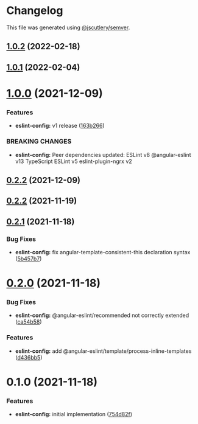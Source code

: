 # Changelog

This file was generated using [@jscutlery/semver](https://github.com/jscutlery/semver).

## [1.0.2](https://github.com/robinpellegrims/pellegrims/compare/eslint-config-1.0.1...eslint-config-1.0.2) (2022-02-18)

## [1.0.1](https://github.com/robinpellegrims/pellegrims/compare/eslint-config-1.0.0...eslint-config-1.0.1) (2022-02-04)

# [1.0.0](https://github.com/robinpellegrims/pellegrims/compare/eslint-config-0.2.2...eslint-config-1.0.0) (2021-12-09)

### Features

- **eslint-config:** v1 release ([163b266](https://github.com/robinpellegrims/pellegrims/commit/163b266d771344a3607270735f229b6b98773ec8))

### BREAKING CHANGES

- **eslint-config:** Peer dependencies updated:
  ESLint v8
  @angular-eslint v13
  TypeScript ESLint v5
  eslint-plugin-ngrx v2

## [0.2.2](https://github.com/robinpellegrims/pellegrims/compare/eslint-config-0.2.1...eslint-config-0.2.2) (2021-12-09)

## [0.2.2](https://github.com/robinpellegrims/pellegrims/compare/eslint-config-0.2.1...eslint-config-0.2.2) (2021-11-19)

## [0.2.1](https://github.com/robinpellegrims/pellegrims/compare/eslint-config-0.2.0...eslint-config-0.2.1) (2021-11-18)

### Bug Fixes

- **eslint-config:** fix angular-template-consistent-this declaration syntax ([5b457b7](https://github.com/robinpellegrims/pellegrims/commit/5b457b718d507d76ec6249ccd70bc84e0a2889e7))

# [0.2.0](https://github.com/robinpellegrims/pellegrims/compare/eslint-config-0.1.0...eslint-config-0.2.0) (2021-11-18)

### Bug Fixes

- **eslint-config:** @angular-eslint/recommended not correctly extended ([ca54b58](https://github.com/robinpellegrims/pellegrims/commit/ca54b583d1934d8268a937843faad585f63eb9eb))

### Features

- **eslint-config:** add @angular-eslint/template/process-inline-templates ([d436bb5](https://github.com/robinpellegrims/pellegrims/commit/d436bb559c61456c515f7edf16d069886cd7ddfc))

# 0.1.0 (2021-11-18)

### Features

- **eslint-config:** initial implementation ([754d82f](https://github.com/robinpellegrims/pellegrims/commit/754d82fd6e9bf140cd1ecd7fd6bbcf5f38fa5520))
